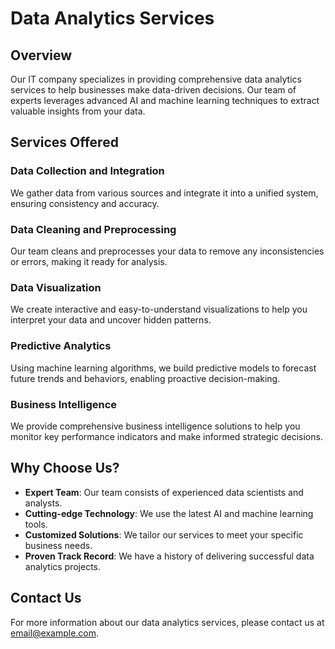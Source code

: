# Data Analytics Services

## Overview

Our IT company specializes in providing comprehensive data analytics services to help businesses make data-driven decisions. Our team of experts leverages advanced AI and machine learning techniques to extract valuable insights from your data.

## Services Offered

### Data Collection and Integration

We gather data from various sources and integrate it into a unified system, ensuring consistency and accuracy.

### Data Cleaning and Preprocessing

Our team cleans and preprocesses your data to remove any inconsistencies or errors, making it ready for analysis.

### Data Visualization

We create interactive and easy-to-understand visualizations to help you interpret your data and uncover hidden patterns.

### Predictive Analytics

Using machine learning algorithms, we build predictive models to forecast future trends and behaviors, enabling proactive decision-making.

### Business Intelligence

We provide comprehensive business intelligence solutions to help you monitor key performance indicators and make informed strategic decisions.

## Why Choose Us?

- **Expert Team**: Our team consists of experienced data scientists and analysts.
- **Cutting-edge Technology**: We use the latest AI and machine learning tools.
- **Customized Solutions**: We tailor our services to meet your specific business needs.
- **Proven Track Record**: We have a history of delivering successful data analytics projects.

## Contact Us

For more information about our data analytics services, please contact us at [email@example.com](mailto:email@example.com).
